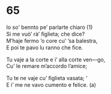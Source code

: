 # 65
  
Io so' bennto pe’ parlarte chiaro (1)  
Si me vuò’ rà’ ﬁglieta; che dice?  
M’haje fermo ’o core cu' ’sa balestra,  
E poi te pavo lu ranno che ﬁce.  
  
Tu vaje a la corte e i’ alla corte ven—go,  
Cu’ le remare m’accordo l’amice;  
  
Tu te ne vaje cu’ ﬁglieta vasata; ‘  
E i’ me ne vavo cumento e felice. (a)  
  

